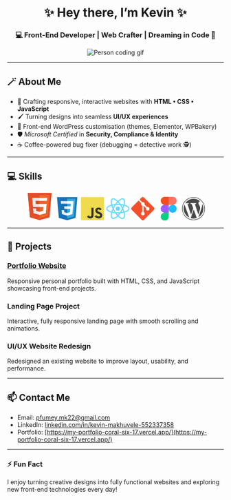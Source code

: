 <h1 align="center">✨ Hey there, I’m Kevin ✨</h1>  
<h3 align="center">💻 Front-End Developer | Web Crafter | Dreaming in Code 💭</h3>  

<p align="center">
  <img src="https://media.giphy.com/media/qgQUggAC3Pfv687qPC/giphy.gif" width="350" alt="Person coding gif"/>
</p>

---

## 🪄 About Me
- 🎨 Crafting responsive, interactive websites with **HTML • CSS • JavaScript**  
- 🖌️ Turning designs into seamless **UI/UX experiences**  
- 🔧 Front-end WordPress customisation (themes, Elementor, WPBakery)  
- 🛡️ *Microsoft Certified* in **Security, Compliance & Identity**  
- ☕ Coffee-powered bug fixer (debugging = detective work 🕵️)  

---

## 💻 Skills
<p align="center">
  <img src="https://raw.githubusercontent.com/devicons/devicon/master/icons/html5/html5-original.svg" alt="HTML5" width="65" height="65"/>
<img src="https://raw.githubusercontent.com/devicons/devicon/master/icons/css3/css3-original.svg" alt="CSS3" width="55" height="55"/>
<img src="https://raw.githubusercontent.com/devicons/devicon/master/icons/javascript/javascript-original.svg" alt="JavaScript" width="55" height="55"/>
<img src="https://raw.githubusercontent.com/devicons/devicon/master/icons/react/react-original.svg" alt="React" width="55" height="55"/>
<img src="https://raw.githubusercontent.com/devicons/devicon/master/icons/git/git-original.svg" alt="Git" width="55" height="55"/>
<img src="https://raw.githubusercontent.com/devicons/devicon/master/icons/figma/figma-original.svg" alt="Figma" width="55" height="55"/>
<img src="https://raw.githubusercontent.com/devicons/devicon/master/icons/wordpress/wordpress-plain.svg" alt="WordPress" width="55" height="55"/>

</p>

---

## 🚀 Projects

### [Portfolio Website](https://my-portfolio-coral-six-17.vercel.app/)
Responsive personal portfolio built with HTML, CSS, and JavaScript showcasing front-end projects.  

### Landing Page Project
Interactive, fully responsive landing page with smooth scrolling and animations.  

### UI/UX Website Redesign
Redesigned an existing website to improve layout, usability, and performance.  

---

## 📫 Contact Me
- Email: pfumey.mk22@gmail.com  
- LinkedIn: [linkedin.com/in/kevin-makhuvele-552337358](https://www.linkedin.com/in/kevin-makhuvele-552337358)  
- Portfolio: [https://my-portfolio-coral-six-17.vercel.app/](https://my-portfolio-coral-six-17.vercel.app/)

---

### ⚡ Fun Fact
I enjoy turning creative designs into fully functional websites and exploring new front-end technologies every day!

